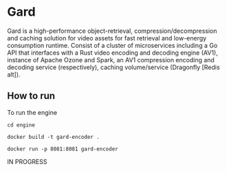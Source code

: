 # Gard
Gard is a high-performance object-retrieval, compression/decompression and caching solution for video assets for fast retrieval and low-energy consumption runtime. Consist of a cluster of microservices including a Go API that interfaces with a Rust video encoding and decoding engine (AV1), instance of Apache Ozone and Spark, an AV1 compression encoding and decoding service (respectively), caching volume/service (Dragonfly [Redis alt]). 

## How to run
To run the engine
```
cd engine
```
```
docker build -t gard-encoder .
```
```
docker run -p 8081:8081 gard-encoder
```

IN PROGRESS

